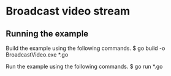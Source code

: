 # Broadcast video stream

## Running the example

Build the example using the following commands.
    $ go build -o BroadcastVideo.exe *.go

Run the example using the following commands.
    $ go run *.go